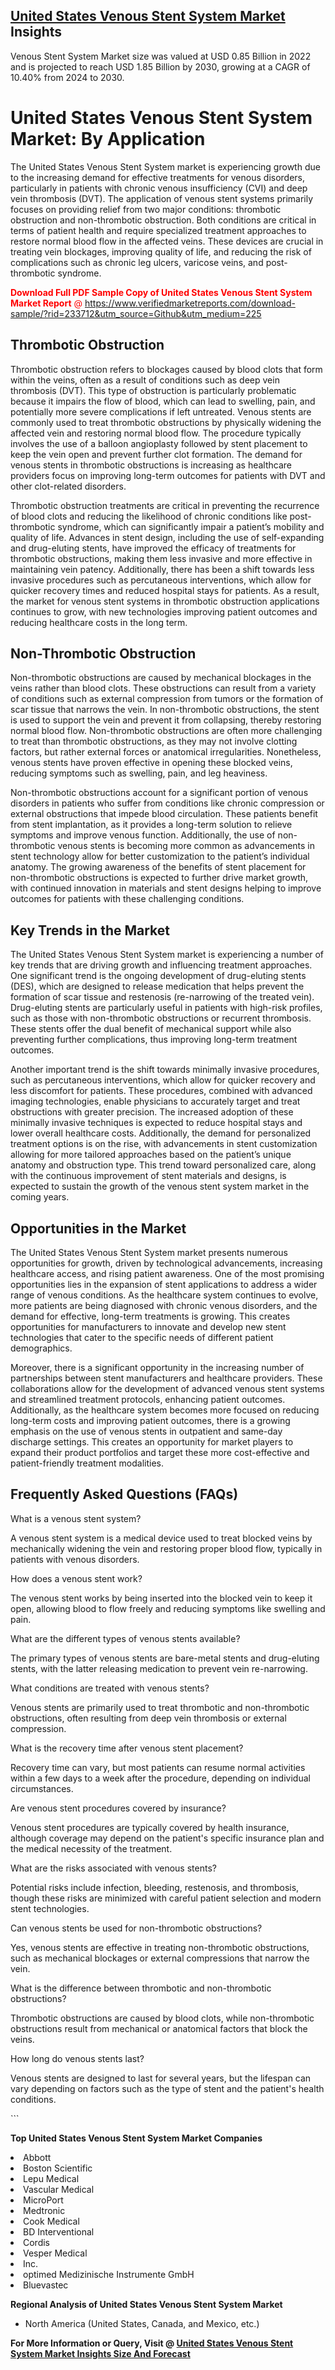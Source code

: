 <h2><a href="https://www.verifiedmarketreports.com/download-sample/?rid=233712&amp;utm_source=Github&amp;utm_medium=225" target="_blank">United States Venous Stent System Market</a> Insights</h2><p>Venous Stent System Market size was valued at USD 0.85 Billion in 2022 and is projected to reach USD 1.85 Billion by 2030, growing at a CAGR of 10.40% from 2024 to 2030.</p><p> <h1>United States Venous Stent System Market: By Application</h1> <p>The United States Venous Stent System market is experiencing growth due to the increasing demand for effective treatments for venous disorders, particularly in patients with chronic venous insufficiency (CVI) and deep vein thrombosis (DVT). The application of venous stent systems primarily focuses on providing relief from two major conditions: thrombotic obstruction and non-thrombotic obstruction. Both conditions are critical in terms of patient health and require specialized treatment approaches to restore normal blood flow in the affected veins. These devices are crucial in treating vein blockages, improving quality of life, and reducing the risk of complications such as chronic leg ulcers, varicose veins, and post-thrombotic syndrome. <p><span class=""><span style="color: #ff0000;"><strong>Download Full PDF Sample Copy of United States Venous Stent System Market Report</strong> @ </span><a href="https://www.verifiedmarketreports.com/download-sample/?rid=233712&amp;utm_source=Github&amp;utm_medium=225" target="_blank">https://www.verifiedmarketreports.com/download-sample/?rid=233712&amp;utm_source=Github&amp;utm_medium=225</a></span></p></p> <h2>Thrombotic Obstruction</h2> <p>Thrombotic obstruction refers to blockages caused by blood clots that form within the veins, often as a result of conditions such as deep vein thrombosis (DVT). This type of obstruction is particularly problematic because it impairs the flow of blood, which can lead to swelling, pain, and potentially more severe complications if left untreated. Venous stents are commonly used to treat thrombotic obstructions by physically widening the affected vein and restoring normal blood flow. The procedure typically involves the use of a balloon angioplasty followed by stent placement to keep the vein open and prevent further clot formation. The demand for venous stents in thrombotic obstructions is increasing as healthcare providers focus on improving long-term outcomes for patients with DVT and other clot-related disorders. <p>Thrombotic obstruction treatments are critical in preventing the recurrence of blood clots and reducing the likelihood of chronic conditions like post-thrombotic syndrome, which can significantly impair a patient’s mobility and quality of life. Advances in stent design, including the use of self-expanding and drug-eluting stents, have improved the efficacy of treatments for thrombotic obstructions, making them less invasive and more effective in maintaining vein patency. Additionally, there has been a shift towards less invasive procedures such as percutaneous interventions, which allow for quicker recovery times and reduced hospital stays for patients. As a result, the market for venous stent systems in thrombotic obstruction applications continues to grow, with new technologies improving patient outcomes and reducing healthcare costs in the long term.</p> <h2>Non-Thrombotic Obstruction</h2> <p>Non-thrombotic obstructions are caused by mechanical blockages in the veins rather than blood clots. These obstructions can result from a variety of conditions such as external compression from tumors or the formation of scar tissue that narrows the vein. In non-thrombotic obstructions, the stent is used to support the vein and prevent it from collapsing, thereby restoring normal blood flow. Non-thrombotic obstructions are often more challenging to treat than thrombotic obstructions, as they may not involve clotting factors, but rather external forces or anatomical irregularities. Nonetheless, venous stents have proven effective in opening these blocked veins, reducing symptoms such as swelling, pain, and leg heaviness. <p>Non-thrombotic obstructions account for a significant portion of venous disorders in patients who suffer from conditions like chronic compression or external obstructions that impede blood circulation. These patients benefit from stent implantation, as it provides a long-term solution to relieve symptoms and improve venous function. Additionally, the use of non-thrombotic venous stents is becoming more common as advancements in stent technology allow for better customization to the patient’s individual anatomy. The growing awareness of the benefits of stent placement for non-thrombotic obstructions is expected to further drive market growth, with continued innovation in materials and stent designs helping to improve outcomes for patients with these challenging conditions.</p> <h2>Key Trends in the Market</h2> <p>The United States Venous Stent System market is experiencing a number of key trends that are driving growth and influencing treatment approaches. One significant trend is the ongoing development of drug-eluting stents (DES), which are designed to release medication that helps prevent the formation of scar tissue and restenosis (re-narrowing of the treated vein). Drug-eluting stents are particularly useful in patients with high-risk profiles, such as those with non-thrombotic obstructions or recurrent thrombosis. These stents offer the dual benefit of mechanical support while also preventing further complications, thus improving long-term treatment outcomes. <p>Another important trend is the shift towards minimally invasive procedures, such as percutaneous interventions, which allow for quicker recovery and less discomfort for patients. These procedures, combined with advanced imaging technologies, enable physicians to accurately target and treat obstructions with greater precision. The increased adoption of these minimally invasive techniques is expected to reduce hospital stays and lower overall healthcare costs. Additionally, the demand for personalized treatment options is on the rise, with advancements in stent customization allowing for more tailored approaches based on the patient’s unique anatomy and obstruction type. This trend toward personalized care, along with the continuous improvement of stent materials and designs, is expected to sustain the growth of the venous stent system market in the coming years.</p> <h2>Opportunities in the Market</h2> <p>The United States Venous Stent System market presents numerous opportunities for growth, driven by technological advancements, increasing healthcare access, and rising patient awareness. One of the most promising opportunities lies in the expansion of stent applications to address a wider range of venous conditions. As the healthcare system continues to evolve, more patients are being diagnosed with chronic venous disorders, and the demand for effective, long-term treatments is growing. This creates opportunities for manufacturers to innovate and develop new stent technologies that cater to the specific needs of different patient demographics. <p>Moreover, there is a significant opportunity in the increasing number of partnerships between stent manufacturers and healthcare providers. These collaborations allow for the development of advanced venous stent systems and streamlined treatment protocols, enhancing patient outcomes. Additionally, as the healthcare system becomes more focused on reducing long-term costs and improving patient outcomes, there is a growing emphasis on the use of venous stents in outpatient and same-day discharge settings. This creates an opportunity for market players to expand their product portfolios and target these more cost-effective and patient-friendly treatment modalities.</p> <h2>Frequently Asked Questions (FAQs)</h2> <p>What is a venous stent system?</p> <p>A venous stent system is a medical device used to treat blocked veins by mechanically widening the vein and restoring proper blood flow, typically in patients with venous disorders.</p> <p>How does a venous stent work?</p> <p>The venous stent works by being inserted into the blocked vein to keep it open, allowing blood to flow freely and reducing symptoms like swelling and pain.</p> <p>What are the different types of venous stents available?</p> <p>The primary types of venous stents are bare-metal stents and drug-eluting stents, with the latter releasing medication to prevent vein re-narrowing.</p> <p>What conditions are treated with venous stents?</p> <p>Venous stents are primarily used to treat thrombotic and non-thrombotic obstructions, often resulting from deep vein thrombosis or external compression.</p> <p>What is the recovery time after venous stent placement?</p> <p>Recovery time can vary, but most patients can resume normal activities within a few days to a week after the procedure, depending on individual circumstances.</p> <p>Are venous stent procedures covered by insurance?</p> <p>Venous stent procedures are typically covered by health insurance, although coverage may depend on the patient's specific insurance plan and the medical necessity of the treatment.</p> <p>What are the risks associated with venous stents?</p> <p>Potential risks include infection, bleeding, restenosis, and thrombosis, though these risks are minimized with careful patient selection and modern stent technologies.</p> <p>Can venous stents be used for non-thrombotic obstructions?</p> <p>Yes, venous stents are effective in treating non-thrombotic obstructions, such as mechanical blockages or external compressions that narrow the vein.</p> <p>What is the difference between thrombotic and non-thrombotic obstructions?</p> <p>Thrombotic obstructions are caused by blood clots, while non-thrombotic obstructions result from mechanical or anatomical factors that block the veins.</p> <p>How long do venous stents last?</p> <p>Venous stents are designed to last for several years, but the lifespan can vary depending on factors such as the type of stent and the patient's health conditions.</p> ```</p><p><strong>Top United States Venous Stent System Market Companies</strong></p><div data-test-id=""><p><li>Abbott</li><li> Boston Scientific</li><li> Lepu Medical</li><li> Vascular Medical</li><li> MicroPort</li><li> Medtronic</li><li> Cook Medical</li><li> BD Interventional</li><li> Cordis</li><li> Vesper Medical</li><li> Inc.</li><li> optimed Medizinische Instrumente GmbH</li><li> Bluevastec</li></p><div><strong>Regional Analysis of&nbsp;United States Venous Stent System Market</strong></div><ul><li dir="ltr"><p dir="ltr">North America&nbsp;(United States, Canada, and Mexico, etc.)</p></li></ul><p><strong>For More Information or Query, Visit @&nbsp;</strong><strong><a href="https://www.verifiedmarketreports.com/product/venous-stent-system-market/?utm_source=Github&amp;utm_medium=225" target="_blank">United States Venous Stent System Market Insights Size And Forecast</a></strong></p></div>
